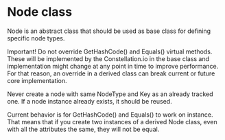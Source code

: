 # Node class

Node is an abstract class that should be used as base class for defining specific node types.

Important! Do not override GetHashCode() and Equals() virtual methods. These will be implemented by the Constellation.io in the base class and implementation might change at any point in time to improve performance. For that reason, an override in a derived class can break current or future core implementation.

Never create a node with same NodeType and Key as an already tracked one. If a node instance already exists, it should be reused.

Current behavior is for GetHashCode() and Equals() to work on instance. That means that if you create two instances of a derived Node class, even with all the attributes the same, they will not be equal.